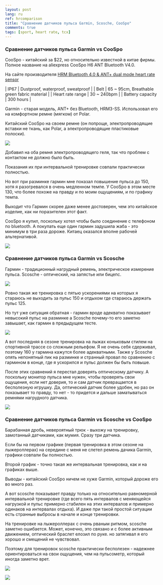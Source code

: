 ```yaml
---
layout: post
lang: ru
ref: hrcomparison
title: "Сравнение датчиков пульса Garmin, Scosche, CooSpo"
comments: true
tags: [sport, heart rate, tcx]
---
```


### Сравнение датчиков пульса Garmin vs CooSpo

CooSpo - китайский за $22, но относительно известной в китае фирмы.
Полное название на aliexpress CooSpo H6 ANT Bluetooth V4.0.

На сайте производителя [HRM Bluetooth 4.0 & ANT+ dual mode heart rate sensor](http://www.coospo.com/monitoring/h6.html)

| IP67 | Dustproof, waterproof, sweatproof |
| Belt | 65 ~ 95cm, Breathable green fabric material |
| Heart rate range | 30 ~ 240bpm |
| Battery capacity | 300 hours |


Garmin - старая модель, ANT+ без Bluetooth, HRM3-SS.
Использовал его на комфортном ремне (мягком) от Polar.

Китайский CooSpo на своем ремне (он попроще, электропроводящие вставки не ткань, как Polar,
а электропроводящие пластиковые полоски).

![](/images/garmin_coospo_belts.jpg)
 
Добавил на оба ремня электропроводящего геля, 
так что проблем с контактом не должно было быть. 

Показания их при интервальной тренировке совпали практически полностью. 

Но вот при разминке гармин мне показал повышение пульса до 150, хотя я 
разогревался в очень медленном темпе. У CooSpo в этом месте 130, что 
более похоже на правду и по моим ощущениям, и по графику темпа. 

Выходит что Гармин скорее даже менее достоверен, чем это китайское изделие, 
как ни поразителен этот факт.

CooSpo я купил, поскольку хотел чтобы было соединение с телефоном по bluetooth.
А покупать еще один гармин задушила жаба - это минимум в три раза дороже.
Китаец оказался вполне рабочей альтернативой.

![](/images/20180505_run_hr.svg)

### Сравнение датчиков пульса Garmin vs Scosche

Гармин - традиционный нагрудный ремень, электрическое измерение пульса.
Scosche - оптический, на запястье или бицепс.

![](/images/scosche.jpg)

Ровно такая же тренировка с пятью ускорениями на которых я стараюсь не выходить за пульс 150
и отдыхом где стараюсь держать пульс 125.

Но тут уже ситуация обратная - гармин вроде адекватно показывает невысокий пульс на разминке
а Scosche почему-то его заметно завышает, как гармин в предыдущем тесте.

![](/images/20180425_run_hr.svg)

А вот последняя в сезоне тренировка на лыжах коньковым стилем на спортивной трассе
со сложным рельефом.
Я не очень себя сдерживал, поэтому 160 у гармина кажутся более адекватными.
Также у Scosche опять непонятный пик на разминке и странный провал по сравнению с гармином в конце,
где я ускорился и пульс должен бы быть повыше.

После этих сравнений я перестал доверять оптическому датчику.
А поскольку монитор пульса мне нужен, чтобы проверять свои ощущения, если нет доверия,
то и сам датчик превращается в бесполезную игрушку.
Да, оптический датчик более удобен, но раз он показывает то правду, то нет - то придется
и дальше заматываться ремнями нагрудного датчика.

![](/images/20180415_ski_hr.svg)

### Сравнение датчиков пульса Garmin vs Scosche vs CooSpo

Барабанная дробь, невероятный трюк - выхожу на тренировку, замотанный датчиками, как мумия.
Сразу три датчика.
 
Если бы на первом графике (первая тренировка в этом сезоне на лыжероллерах) 
на середине с меня не слетел ремень дачика Garmin, графики совпали бы полностью.

Второй график - точно такая же интервальная тренировка, как и на графиках выше.

Выводы - китайский CooSpo ничем не хуже Garmin, который дороже его во много раз.

А вот scosche показывает правду только на относительно равномерной интервальной тренировке
(где всего пять интервалов с меняющейся нагрузкой и пульс примерно стабилен на этих
интервалов и примерно одинаков на интервалах отдыха). И даже при такой простой ситуации
есть странные выбросы в начале и конце тренировки.

На тренировке на лыжероллерах с очень рваным ритмом, scosche заметно ошибается.
Может, конечно, это связано и с более активным движением, оптический браслет елозил по руке.
но затягивал я его хорошо и смещений не чувствовал. 

Поэтому для тренировок scosche практически бесполезен - надежнее ориентироваться на свои
ощущения, чем на пульсометр, который иногда заметно врет.

![](/images/20180506_roller.svg)

![](/images/20180509_run.svg)